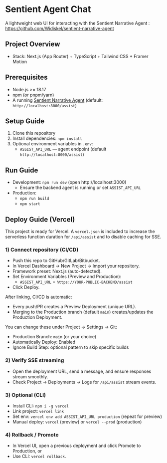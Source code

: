 # Sentient Agent Chat

A lightweight web UI for interacting with the Sentient Narrative Agent : https://github.com/Widiskel/sentient-narrative-agent

## Project Overview
- Stack: Next.js (App Router) + TypeScript + Tailwind CSS + Framer Motion

## Prerequisites
- Node.js >= 18.17
- npm (or pnpm/yarn)
- A running [Sentient Narrative Agent](https://github.com/Widiskel/sentient-narrative-agent) (default: `http://localhost:8000/assist`)

## Setup Guide
1. Clone this repository
2. Install dependencies: `npm install`
3. Optional environment variables in `.env`:
   - `ASSIST_API_URL` — agent endpoint (default `http://localhost:8000/assist`)

## Run Guide
- Development: `npm run dev` (open http://localhost:3000)
  - Ensure the backend agent is running or set `ASSIST_API_URL`
- Production:
  - `npm run build`
  - `npm start`

## Deploy Guide (Vercel)

This project is ready for Vercel. A `vercel.json` is included to increase the serverless function duration for `/api/assist` and to disable caching for SSE.

### 1) Connect repository (CI/CD)
- Push this repo to GitHub/GitLab/Bitbucket.
- In Vercel Dashboard → New Project → Import your repository.
- Framework preset: Next.js (auto-detected).
- Set Environment Variables (Preview and Production):
  - `ASSIST_API_URL` = `https://YOUR-PUBLIC-BACKEND/assist`
- Click Deploy.

After linking, CI/CD is automatic:
- Every push/PR creates a Preview Deployment (unique URL).
- Merging to the Production branch (default `main`) creates/updates the Production Deployment.

You can change these under Project → Settings → Git:
- Production Branch: `main` (or your choice)
- Automatically Deploy: Enabled
- Ignore Build Step: optional pattern to skip specific builds

### 2) Verify SSE streaming
- Open the deployment URL, send a message, and ensure responses stream smoothly.
- Check Project → Deployments → Logs for `/api/assist` stream events.

### 3) Optional (CLI)
- Install CLI: `npm i -g vercel`
- Link project: `vercel link`
- Set env: `vercel env add ASSIST_API_URL production` (repeat for preview)
- Manual deploy: `vercel` (preview) or `vercel --prod` (production)

### 4) Rollback / Promote
- In Vercel UI, open a previous deployment and click Promote to Production, or
- Use CLI: `vercel rollback`.
